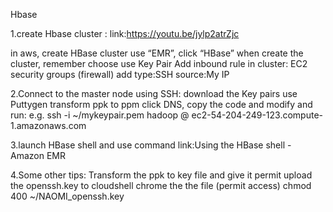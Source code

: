 Hbase

1.create Hbase cluster : 
link:https://youtu.be/jylp2atrZjc

in aws, create HBase cluster use “EMR”, click “HBase” 
when create the cluster, remember choose use Key Pair
Add inbound rule in cluster:
EC2 security groups (firewall)
add type:SSH source:My IP


2.Connect to the master node using SSH:
download the Key pairs
use Puttygen transform ppk to ppm 
click DNS, copy the code and modify and run:
e.g.  ssh -i ~/mykeypair.pem hadoop @ ec2-54-204-249-123.compute-1.amazonaws.com
	
3.launch HBase shell and use command
link:Using the HBase shell - Amazon EMR


4.Some other tips:
Transform the ppk to key file and give it permit
upload the openssh.key to cloudshell 
chrome the the file (permit access)
chmod 400 ~/NAOMI_openssh.key

